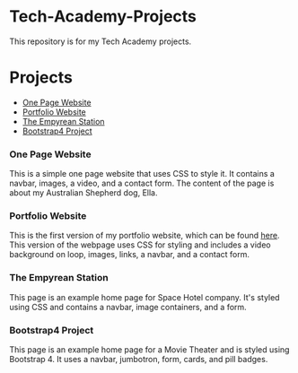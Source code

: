 # Tech-Academy-Projects
This repository is for my Tech Academy projects.
# Projects
* [One Page Website](https://github.com/jeffstop/Tech-Academy-Projects/tree/main/One-Page-Website)
* [Portfolio Website](https://github.com/jeffstop/Tech-Academy-Projects/tree/main/Portfolio_Website)
* [The Empyrean Station](https://github.com/jeffstop/Tech-Academy-Projects/tree/main/The%20Empyrean%20Station)
* [Bootstrap4 Project](https://github.com/jeffstop/Tech-Academy-Projects/tree/main/bootstrap4_project)
### One Page Website
This is a simple one page website that uses CSS to style it. It contains a navbar, images, a video, and a contact form. The content of the page is about my Australian Shepherd dog, Ella.
### Portfolio Website
This is the first version of my portfolio website, which can be found [here](https://jeffstop.github.io/). This version of the webpage uses CSS for styling and includes a video background on loop, images, links, a navbar, and a contact form. 
### The Empyrean Station
This page is an example home page for Space Hotel company. It's styled using CSS and contains a navbar, image containers, and a form.
### Bootstrap4 Project
This page is an example home page for a Movie Theater and is styled using Bootstrap 4. It uses a navbar, jumbotron, form, cards, and pill badges.
